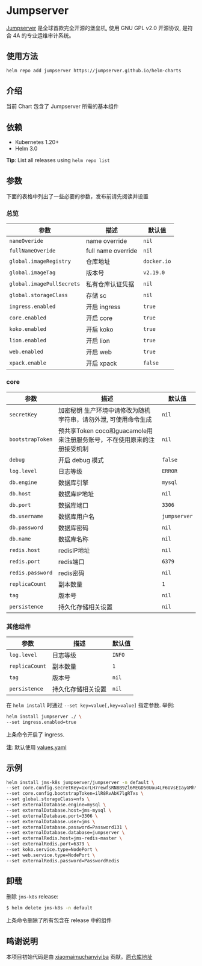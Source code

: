 # Jumpserver

[Jumpserver](http://www.jumpserver.org/) 是全球首款完全开源的堡垒机, 使用 GNU GPL v2.0 开源协议, 是符合 4A 的专业运维审计系统。

## 使用方法

```bash
helm repo add jumpserver https://jumpserver.github.io/helm-charts
```

## 介绍

当前 Chart 包含了 Jumpserver 所需的基本组件

## 依赖

- Kubernetes 1.20+
- Helm 3.0

**Tip**: List all releases using `helm repo list`

## 参数

下面的表格中列出了一些必要的参数，发布前请先阅读并设置

### 总览

| 参数                      | 描述                | 默认值      |
| ------------------------- | ------------------ | ----------- |
| `nameOveride`             | name override      | `nil`       |
| `fullNameOveride`         | full name override | `nil`       |
| `global.imageRegistry`    | 仓库地址           | `docker.io` |
| `global.imageTag`         | 版本号             | `v2.19.0  ` |
| `global.imagePullSecrets` | 私有仓库认证凭据    | `nil`
| `global.storageClass`     | 存储 sc            | `nil`       |
| `ingress.enabled`         | 开启 ingress       | `true`      |
| `core.enabled`            | 开启 core          | `true`      |
| `koko.enabled`            | 开启 koko          | `true`      |
| `lion.enabled`            | 开启 lion          | `true`      |
| `web.enabled`             | 开启 web           | `true`      |
| `xpack.enable`            | 开启 xpack         | `false`     |

### core

| 参数             | 描述                                                                    | 默认值                 |
| ---------------- | ---------------------------------------------------------------------- | ---------------------- |
| `secretKey`      | 加密秘钥 生产环境中请修改为随机字符串，请勿外泄, 可使用命令生成              | `nil`                 |
| `bootstrapToken` | 预共享Token coco和guacamole用来注册服务账号，不在使用原来的注册接受机制     | `nil`                  |
| `debug`          | 开启 debug 模式                                                         | `false`                |
| `log.level`      | 日志等级                                                                | `ERROR`                |
| `db.engine`      | 数据库引擎                                                              | `mysql`                |
| `db.host`        | 数据库IP地址                                                            | `nil`                  |
| `db.port`        | 数据库端口                                                              | `3306`                 |
| `db.username`    | 数据库用户名                                                            | `jumpserver`           |
| `db.password`    | 数据库密码                                                              | `nil`                  |
| `db.name`        | 数据库名称                                                              | `nil`                  |
| `redis.host`     | redisIP地址                                                             | `nil`                  |
| `redis.port`     | redis端口                                                               | `6379`                 |
| `redis.password` | redis密码                                                               | `nil`                  |
| `replicaCount`   | 副本数量                                                                | `1`                    |
| `tag`            | 版本号                                                                  | `nil`                  |
| `persistence`    | 持久化存储相关设置                                                       | `nil`                  |

### 其他组件

| 参数                  | 描述                                                       | 默认值  |
| --------------------- | --------------------------------------------------------- | ------- |
| `log.level`           | 日志等级                                                   | `INFO`  |
| `replicaCount`        | 副本数量                                                   | `1`     |
| `tag`                 | 版本号                                                     | `nil`   |
| `persistence`         | 持久化存储相关设置                                          | `nil`   |

在 `helm install` 时通过 `--set key=value[,key=value]` 指定参数. 举例:

```bash
helm install jumpserver ./ \
--set ingress.enabled=true
```

上条命令开启了 ingress.

**注**: 默认使用 [values.yaml](values.yaml)

## 示例

```bash
helm install jms-k8s jumpserver/jumpserver -n default \
--set core.config.secretKey=GxrLH7rewfsRN8B9Zl6MEGD50Uou4LF6UVsEIayGMhYll8dqmn \
--set core.config.bootstrapToken=ilR8RvAbK7lgRTxs \
--set global.storageClass=nfs \
--set externalDatabase.engine=mysql \
--set externalDatabase.host=jms-mysql \
--set externalDatabase.port=3306 \
--set externalDatabase.user=jms \
--set externalDatabase.password=Password131 \
--set externalDatabase.database=jumpserver \
--set externalRedis.host=jms-redis-master \
--set externalRedis.port=6379 \
--set koko.service.type=NodePort \
--set web.service.type=NodePort \
--set externalRedis.password=PasswordRedis
```

## 卸载

删除 `jms-k8s` release:

```bash
$ helm delete jms-k8s -n default
```

上条命令删除了所有包含在 release 中的组件

## 鸣谢说明

本项目初始代码是由 [xiaomaimuchanyiyiba](https://github.com/xiaomaimuchanyiyiba) 贡献。[原仓库地址](https://github.com/xiaomaimuchanyiyiba/jumpserver)

